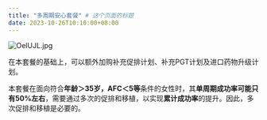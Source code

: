 ```yaml
---
title: "多周期安心套餐" # 这个页面的标题
date: 2023-10-26T10:10:00+08:00
---
```


![OelUJL.jpg](https://ooo.0x0.ooo/2023/11/17/OelUJL.jpg)

在本套餐的基础上，可以额外加购补充促排计划、补充PGT计划及进口药物升级计划。

本套餐在面向符合**年龄＞35岁，AFC＜5等**条件的女性时，其**单周期成功率可能只有50%左右**，需要通过多次的促排和移植，以实现**累计成功率**的提升。因此，多次促排和移植是必要的。